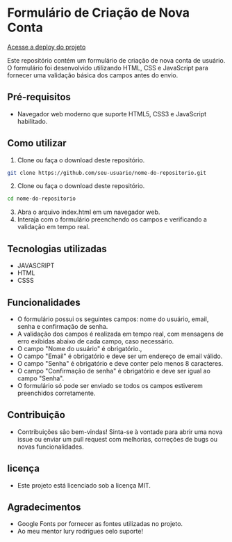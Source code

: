 # Formulário de Criação de Nova Conta

[Acesse a deploy do projeto](https://darling-donut-a5f326.netlify.app/)



Este repositório contém um formulário de criação de nova conta de usuário. O formulário foi desenvolvido utilizando HTML, CSS e JavaScript para fornecer uma validação básica dos campos antes do envio.

## Pré-requisitos

- Navegador web moderno que suporte HTML5, CSS3 e JavaScript habilitado.

## Como utilizar

1. Clone ou faça o download deste repositório.

```bash
git clone https://github.com/seu-usuario/nome-do-repositorio.git

```

2. Clone ou faça o download deste repositório.

```bash
cd nome-do-repositorio
```
3. Abra o arquivo index.html em um navegador web.
4. Interaja com o formulário preenchendo os campos e verificando a validação em tempo real.

## Tecnologias utilizadas

- JAVASCRIPT
- HTML
- CSSS

## Funcionalidades

- O formulário possui os seguintes campos: nome do usuário, email, senha e confirmação de senha.
- A validação dos campos é realizada em tempo real, com mensagens de erro exibidas abaixo de cada campo, caso necessário.
- O campo "Nome do usuário" é obrigatório.,
- O campo "Email" é obrigatório e deve ser um endereço de email válido.
- O campo "Senha" é obrigatório e deve conter pelo menos 8 caracteres.
- O campo "Confirmação de senha" é obrigatório e deve ser igual ao campo "Senha".
- O formulário só pode ser enviado se todos os campos estiverem preenchidos corretamente.

## Contribuição

- Contribuições são bem-vindas! Sinta-se à vontade para abrir uma nova issue ou enviar um pull request com melhorias, correções de bugs ou novas funcionalidades.

## licença

- Este projeto está licenciado sob a licença MIT.

## Agradecimentos
- Google Fonts por fornecer as fontes utilizadas no projeto.
- Ao meu mentor Iury rodrigues oelo suporte!




